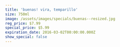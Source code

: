 ```yaml
---
title: 'buenas! vira, temparillo'
size: 750ml
image: /assets/images/specials/buenas--resized.jpg
reg_price: $7.99
special_price: $5.99
expiration_date: 2016-03-02T00:00:00.000Z
show_special: false
---
```




